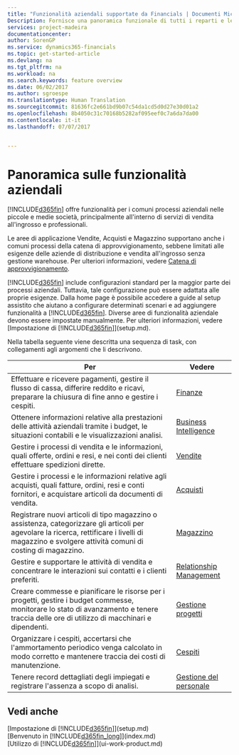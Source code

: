```yaml
---
title: "Funzionalità aziendali supportate da Financials | Documenti Microsoft"
Description: Fornisce una panoramica funzionale di tutti i reparti e le funzioni aziendali che sono supportati dalle aree di applicazione, ad esempio Finanze, Magazzino e Project Management.
services: project-madeira
documentationcenter: 
author: SorenGP
ms.service: dynamics365-financials
ms.topic: get-started-article
ms.devlang: na
ms.tgt_pltfrm: na
ms.workload: na
ms.search.keywords: feature overview
ms.date: 06/02/2017
ms.author: sgroespe
ms.translationtype: Human Translation
ms.sourcegitcommit: 81636fc2e661bd9b07c54da1cd5d0d27e30d01a2
ms.openlocfilehash: 8b4050c31c70168b5282af095eef0c7a6da7da00
ms.contentlocale: it-it
ms.lasthandoff: 07/07/2017


---
```

# <a name="overview-of-business-functionality"></a>Panoramica sulle funzionalità aziendali
[!INCLUDE[d365fin](includes/d365fin_md.md)] offre funzionalità per i comuni processi aziendali nelle piccole e medie società, principalmente all'interno di servizi di vendita all'ingrosso e professionali.

Le aree di applicazione Vendite, Acquisti e Magazzino supportano anche i comuni processi della catena di approvvigionamento, sebbene limitati alle esigenze delle aziende di distribuzione e vendita all'ingrosso senza gestione warehouse. Per ulteriori informazioni, vedere [Catena di approvvigionamento](madeira-supply-chain.md).

[!INCLUDE[d365fin](includes/d365fin_md.md)] include configurazioni standard per la maggior parte dei processi aziendali. Tuttavia, tale configurazione può essere adattata alle proprie esigenze. Dalla home page è possibile accedere a guide al setup assistito che aiutano a configurare determinati scenari e ad aggiungere funzionalità a [!INCLUDE[d365fin](includes/d365fin_md.md)]. Diverse aree di funzionalità aziendale devono essere impostate manualmente. Per ulteriori informazioni, vedere [Impostazione di [!INCLUDE[d365fin](includes/d365fin_md.md)]](setup.md).

Nella tabella seguente viene descritta una sequenza di task, con collegamenti agli argomenti che li descrivono.

| Per | Vedere |
| --- | --- |
| Effettuare e ricevere pagamenti, gestire il flusso di cassa, differire reddito e ricavi, preparare la chiusura di fine anno e gestire i cespiti. |[Finanze](finance.md) |
|Ottenere informazioni relative alla prestazioni delle attività aziendali tramite i budget, le situazioni contabili e le visualizzazioni analisi.|[Business Intelligence](bi.md)|
| Gestire i processi di vendita e le informazioni, quali offerte, ordini e resi, e nei conti dei clienti effettuare spedizioni dirette. |[Vendite](sales-manage-sales.md) |
| Gestire i processi e le informazioni relative agli acquisti, quali fatture, ordini, resi e conti fornitori, e acquistare articoli da documenti di vendita. |[Acquisti](purchasing-manage-purchasing.md) |
| Registrare nuovi articoli di tipo magazzino o assistenza, categorizzare gli articoli per agevolare la ricerca, rettificare i livelli di magazzino e svolgere attività comuni di costing di magazzino. |[Magazzino](inventory-manage-inventory.md) |
| Gestire e supportare le attività di vendita e concentrare le interazioni sui contatti e i clienti preferiti. |[Relationship Management](marketing-relationship-management.md) |
| Creare commesse e pianificare le risorse per i progetti, gestire i budget commesse, monitorare lo stato di avanzamento e tenere traccia delle ore di utilizzo di macchinari e dipendenti. |[Gestione progetti](projects-manage-projects.md) |
| Organizzare i cespiti, accertarsi che l'ammortamento periodico venga calcolato in modo corretto e mantenere traccia dei costi di manutenzione. |[Cespiti](fa-manage.md) |
| Tenere record dettagliati degli impiegati e registrare l'assenza a scopo di analisi. |[Gestione del personale](hr-manage-human-resources.md) |

## <a name="see-also"></a>Vedi anche
[Impostazione di [!INCLUDE[d365fin](includes/d365fin_md.md)]](setup.md)  
[Benvenuto in [!INCLUDE[d365fin_long](includes/d365fin_long_md.md)]](index.md)  
[Utilizzo di [!INCLUDE[d365fin](includes/d365fin_md.md)]](ui-work-product.md)  

